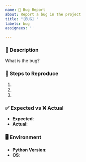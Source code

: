 ```yaml
---
name: 🐞 Bug Report
about: Report a bug in the project
title: "[BUG] "
labels: bug
assignees: ''

---
```


### 📝 Description
What is the bug?

### 🔄 Steps to Reproduce
1. 
2. 
3. 

### ✅ Expected vs ❌ Actual
- **Expected**: 
- **Actual**: 

### 🖥️ Environment
- **Python Version**: 
- **OS**: 
